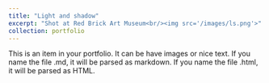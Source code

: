 ```yaml
---
title: "Light and shadow"
excerpt: "Shot at Red Brick Art Museum<br/><img src='/images/ls.png'>"
collection: portfolio
---
```


This is an item in your portfolio. It can be have images or nice text. If you name the file .md, it will be parsed as markdown. If you name the file .html, it will be parsed as HTML. 
